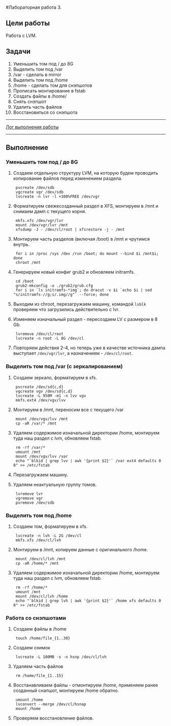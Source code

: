 #Лабораторная работа 3.

## Цели работы

Работа с LVM.

## Задачи

1. Уменьшить том под / до 8G
2. Выделить том под /var
3. /var - сделать в mirror
4. Выделить том под /home
5. /home - сделать том для снэпшотов
6. Прописать монтирование в fstab
7. Создать файлы в /home/
8. Снять снэпшот
9. Удалить часть файлов
10. Восстановиться со снэпшота

---

[Лог выполнения работы](./files/typescript)

---

## Выполнение

### Уменьшить том под / до 8G

1. Создаем отдельную структуру LVM, на которую будем проводить копирование файлов перед изменением раздела.

        pvcreate /dev/sdb
        vgcreate vgr /dev/sdb
        lvcreate -n lvr -l +100%FREE /dev/vgr
        
2. Форматируем свежесозданный раздел в XFS, монтируем в /mnt и снимаем дамп с текущего корня.

        mkfs.xfs /dev/vgr/lvr
        mount /dev/vgr/lvr /mnt
        xfsdump -J - /dev/cl/root | xfsrestore -j - /mnt

3. Монтируем часть разделов (включая /boot) в /mnt и чрутимся внутрь.

        for i in /proc /sys /dev /run /boot; do mount --bind $i /mnt$i; done
        chroot /mnt
        
4. Генерируем новый конфиг grub2 и обновляем initramfs.
        
        cd /boot
        grub2-mkconfig -o ./grub2/grub.cfg
        for i in `ls initramfs-*img`; do dracut -v $i `echo $i | sed "s/initramfs-//g;s/.img//g"` --force; done
        
5. Выходим из chroot, перезагружаем машину, командой `lsblk` проверяем что загрузились действительно с lvr.

6. Изменяем изначальный раздел - пересоздаем LV с размером в 8 Gb.

        lvremove /dev/cl/root
        lvcreate -n root -L 8G /dev/cl
        
7. Повторяем действия 2-4, но теперь уже в качестве источника дампа выступает `/dev/vgr/lvr`, а назначением - `/dev/cl/root`.

### Выделить том под /var (с зеркалированием)

1. Создаем зеркало, форматируем в xfs.

        pvcreate /dev/sd{c,d}
        vgcreate vgv /dev/sd{c,d}
        lvcreate -L 950M -m1 -n lvv vgv
        mkfs.ext4 /dev/vgv/lvv

2. Монтируем в /mnt, переносим все с текущего /var

        mount /dev/vgv/lvv /mnt
        cp -aR /var/* /mnt

3. Удаляем содержимое изначальной директории /home, монтируем туда наш раздел с lvm, обновляем fstab.

        rm -rf /var/*
        umount /mnt
        mount /dev/vgv/lvv /var
        echo "`blkid | grep lvv | awk '{print $2}'` /var ext4 defaults 0 0" >> /etc/fstab
        
4. Перезагружаем машину.
5. Удаляем неактуальную группу томов.

        lvremove lvr
        vgremove vgr
        pvremove /dev/sdb

### Выделить том под /home

1. Создаем том, форматируем в xfs.

        lvcreate -n lvh -L 2G /dev/cl
        mkfs.xfs /dev/cl/lvh

2. Монтируем в /mnt, копируем данные с оригинального /home.

        mount /dev/cl/lvh /mnt
        cp -aR /home/* /mnt

3. Удаляем содержимое изначальной директории /home, монтируем туда наш раздел с lvm, обновляем fstab.

        rm -rf /home/*
        umount /mnt
        mount /dev/cl/lvh /home
        echo "`blkid | grep lvh | awk '{print $2}'` /home xfs defaults 0 0" >> /etc/fstab

### Работа со снэпшотами

1. Создаем файлы в /home

        touch /home/file_{1..30}

2. Создаем снимок

        lvcreate -L 100MB -s -n hsnp /dev/cl/lvh

3. Удаляем часть файлов

        rm /home/file_{1..15}
        
4. Восстанавливаем файлы - отмонтируем /home, применяем ранее созданный снапшот, монтируем /home обратно.

        umount /home
        lvconvert --merge /dev/cl/hsnap
        mount /home
        
5. Проверяем восстановление файлов.
        
